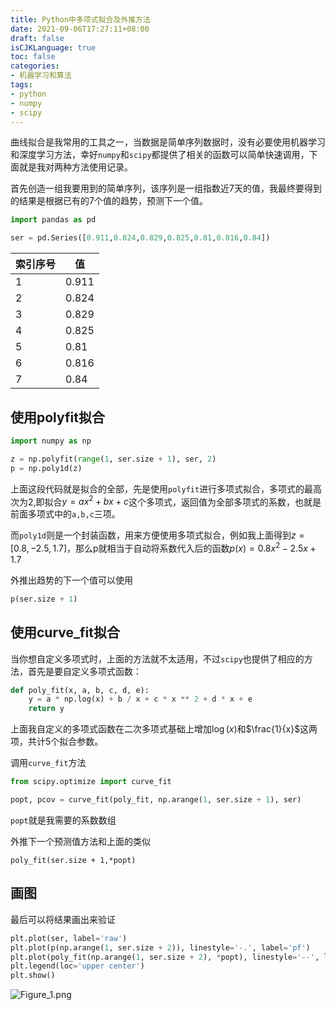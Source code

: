 ```yaml
---
title: Python中多项式拟合及外推方法
date: 2021-09-06T17:27:11+08:00
draft: false
isCJKLanguage: true
toc: false
categories:
- 机器学习和算法
tags:
- python
- numpy
- scipy
---
```


曲线拟合是我常用的工具之一，当数据是简单序列数据时，没有必要使用机器学习和深度学习方法，幸好`numpy`和`scipy`都提供了相关的函数可以简单快速调用，下面就是我对两种方法使用记录。

</p>

首先创造一组我要用到的简单序列，该序列是一组指数近7天的值，我最终要得到的结果是根据已有的7个值的趋势，预测下一个值。

```python
import pandas as pd

ser = pd.Series([0.911,0.824,0.829,0.825,0.81,0.816,0.84])
```

| 索引序号 | 值    |
| -------- | ----- |
| 1        | 0.911 |
| 2        | 0.824 |
| 3        | 0.829 |
| 4        | 0.825 |
| 5        | 0.81  |
| 6        | 0.816 |
| 7        | 0.84  |

</p>

## 使用polyfit拟合

```python
import numpy as np

z = np.polyfit(range(1, ser.size + 1), ser, 2)
p = np.poly1d(z)
```

上面这段代码就是拟合的全部，先是使用`polyfit`进行多项式拟合，多项式的最高次为2,即拟合$y=ax^2+bx+c$这个多项式，返回值为全部多项式的系数，也就是前面多项式中的`a,b,c`三项。

而`poly1d`则是一个封装函数，用来方便使用多项式拟合，例如我上面得到$z = [0.8,-2.5,1.7]$，那么p就相当于自动将系数代入后的函数$p(x) = 0.8x^2-2.5x+1.7$

外推出趋势的下一个值可以使用

```python
p(ser.size + 1)
```



</p>

## 使用curve_fit拟合

当你想自定义多项式时，上面的方法就不太适用，不过`scipy`也提供了相应的方法，首先是要自定义多项式函数：

```python
def poly_fit(x, a, b, c, d, e):
    y = a * np.log(x) + b / x + c * x ** 2 + d * x + e
    return y
```

上面我自定义的多项式函数在二次多项式基础上增加$\log(x)$和$\frac{1}{x}$这两项，共计5个拟合参数。



</p>

调用`curve_fit`方法

```python
from scipy.optimize import curve_fit

popt, pcov = curve_fit(poly_fit, np.arange(1, ser.size + 1), ser)
```

`popt`就是我需要的系数数组

外推下一个预测值方法和上面的类似

```pyhton
poly_fit(ser.size + 1,*popt)
```



## 画图

最后可以将结果画出来验证

```python
plt.plot(ser, label='raw')
plt.plot(p(np.arange(1, ser.size + 2)), linestyle='-.', label='pf')
plt.plot(poly_fit(np.arange(1, ser.size + 2), *popt), linestyle='--', label='cf')
plt.legend(loc='upper center')
plt.show()
```

![Figure_1.png](https://chenwrt.com:843/uploads/big/db7f07f07638a72edd114bdff7db281d.jpg)
